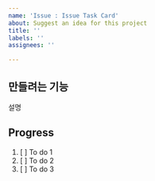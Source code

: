 ```yaml
---
name: 'Issue : Issue Task Card'
about: Suggest an idea for this project
title: ''
labels: ''
assignees: ''

---
```


## 만들려는 기능
설명

## Progress
1. [ ] To do 1
2. [ ] To do 2
3. [ ] To do 3
